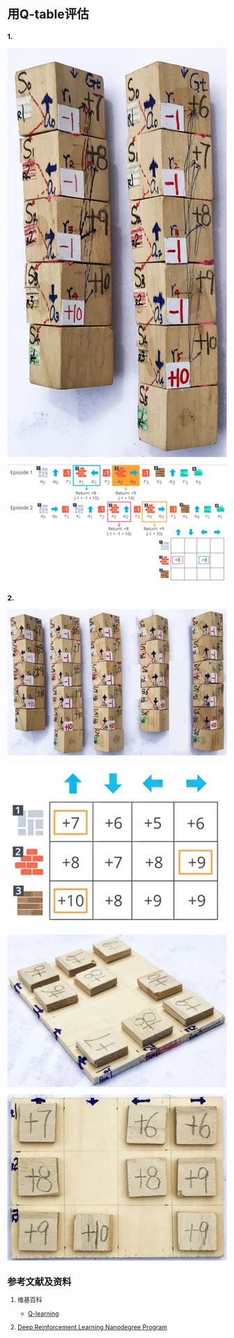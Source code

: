 # 用Q-table评估

### 1.

![](/images/体验蒙特卡洛控制算法/用Q-table评估/episode1-2.jpg)

![](/images/体验蒙特卡洛控制算法/用Q-table评估/Q-table最大return值的计算方法.png)

### 2.

![](/images/体验蒙特卡洛控制算法/用Q-table评估/episode1-5.jpg)

![](/images/体验蒙特卡洛控制算法/用Q-table评估/Q-table最大return值汇总.png)

![](/images/体验蒙特卡洛控制算法/用Q-table评估/Q-table01.jpg)

![](/images/体验蒙特卡洛控制算法/用Q-table评估/Q-table02.jpg)

## 参考文献及资料

1. 维基百科
	- [Q-learning](https://en.wikipedia.org/wiki/Q-learning) 

2. [Deep Reinforcement Learning Nanodegree Program](https://www.udacity.com/course/deep-reinforcement-learning-nanodegree--nd893)